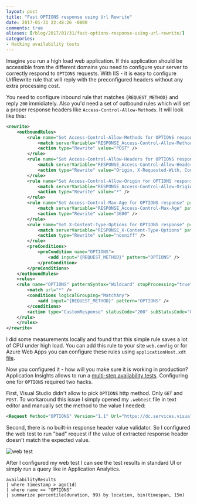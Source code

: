 ```yaml
---
layout: post
title: "Fast OPTIONS response using Url Rewrite"
date: 2017-01-31 22:48:26 -0800
comments: true
aliases: [/blog/2017/01/31/fast-options-response-using-url-rewrite/]
categories: 
- Hacking availability tests 
---
```

Imagine you run a high load web application. If this application should be accessible from the different domains you need to configure your server to correctly respond to `OPTIONS` requests. With IIS - it is easy to configure UrlRewrite rule that will reply with the preconfigured headers without any extra processing cost.

You need to configure inbound rule that matches `{REQUEST_METHOD}` and reply `200` immidiately. Also you'd need a set of outbound rules which will set a proper response headers like `Access-Control-Allow-Methods`. It will look like this:

``` xml
<rewrite>
    <outboundRules>
        <rule name="Set Access-Control-Allow-Methods for OPTIONS response" preCondition="OPTIONS" patternSyntax="Wildcard">
            <match serverVariable="RESPONSE_Access-Control-Allow-Methods" pattern="*" negate="false" />
            <action type="Rewrite" value="POST" />
        </rule>
        <rule name="Set Access-Control-Allow-Headers for OPTIONS response" preCondition="OPTIONS" patternSyntax="Wildcard">
            <match serverVariable="RESPONSE_Access-Control-Allow-Headers" pattern="*" negate="false" />
            <action type="Rewrite" value="Origin, X-Requested-With, Content-Name, Content-Type, Accept" />
        </rule>
        <rule name="Set Access-Control-Allow-Origin for OPTIONS response" preCondition="OPTIONS" patternSyntax="Wildcard">
            <match serverVariable="RESPONSE_Access-Control-Allow-Origin" pattern="*" negate="false" />
            <action type="Rewrite" value="*" />
        </rule>
        <rule name="Set Access-Control-Max-Age for OPTIONS response" preCondition="OPTIONS" patternSyntax="Wildcard">
            <match serverVariable="RESPONSE_Access-Control-Max-Age" pattern="*" negate="false" />
            <action type="Rewrite" value="3600" />
        </rule>
        <rule name="Set X-Content-Type-Options for OPTIONS response" preCondition="OPTIONS" patternSyntax="Wildcard">
            <match serverVariable="RESPONSE_X-Content-Type-Options" pattern="*" negate="false" />
            <action type="Rewrite" value="nosniff" />
        </rule>
        <preConditions>
            <preCondition name="OPTIONS">
                <add input="{REQUEST_METHOD}" pattern="OPTIONS" />
            </preCondition>
        </preConditions>
    </outboundRules>
    <rules>
    <rule name="OPTIONS" patternSyntax="Wildcard" stopProcessing="true">
        <match url="*" />
        <conditions logicalGrouping="MatchAny">
            <add input="{REQUEST_METHOD}" pattern="OPTIONS" />
        </conditions>
        <action type="CustomResponse" statusCode="200" subStatusCode="0" statusReason="OK" statusDescription="OK" />
    </rule>
    </rules>
</rewrite>
```

I did some measurements locally and found that this simple rule saves a lot of CPU under high load. You can add this rule to your site `web.config` or for Azure Web Apps you can configure these rules using `applicationHost.xdt` [file](https://github.com/projectkudu/kudu/wiki/Xdt-transform-samples#add-a-rewrite-rule).

Now you configured it - how will you make sure it is working in production? Application Insights allows to run a [multi-step availability tests](https://docs.microsoft.com/en-us/azure/application-insights/app-insights-monitor-web-app-availability#multi-step-web-tests). Configuring one for `OPTIONS` required two hacks.

First, Visual Studio didn't allow to pick `OPTIONS` http method. Only `GET` and `POST`. To workaround this issue I simply opened my `.webtest` file in text editor and manually set the method to the value I needed:

``` xml
<Request Method="OPTIONS" Version="1.1" Url="https://dc.services.visualstudio.com/v2/track"..
```

Second, there is no built-in response header value validator. So I configured the web test to run "bad" request if the value of extracted response header doesn't match the expected value.

![web test](/images/2017-01-31-fast-options-response-using-url-rewrite/multi-step-availability-test.png)

After I configured my web test I can see the test results in standard UI or simply run a query like in Application Analytics.

```
availabilityResults
| where timestamp > ago(1d)
| where name == "OPTIONS"
| summarize percentile(duration, 99) by location, bin(timespan, 15m)
```